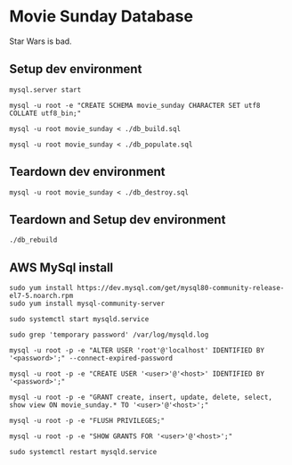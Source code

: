 # Movie Sunday Database

Star Wars is bad.


## Setup dev environment

```
mysql.server start

mysql -u root -e "CREATE SCHEMA movie_sunday CHARACTER SET utf8 COLLATE utf8_bin;"

mysql -u root movie_sunday < ./db_build.sql

mysql -u root movie_sunday < ./db_populate.sql

```

## Teardown dev environment

```
mysql -u root movie_sunday < ./db_destroy.sql
```

## Teardown and Setup dev environment

```
./db_rebuild
```

## AWS MySql install

```
sudo yum install https://dev.mysql.com/get/mysql80-community-release-el7-5.noarch.rpm
sudo yum install mysql-community-server

sudo systemctl start mysqld.service

sudo grep 'temporary password' /var/log/mysqld.log

mysql -u root -p -e "ALTER USER 'root'@'localhost' IDENTIFIED BY '<password>';" --connect-expired-password

mysql -u root -p -e "CREATE USER '<user>'@'<host>' IDENTIFIED BY '<password>';"

mysql -u root -p -e "GRANT create, insert, update, delete, select, show view ON movie_sunday.* TO '<user>'@'<host>';"

mysql -u root -p -e "FLUSH PRIVILEGES;"

mysql -u root -p -e "SHOW GRANTS FOR '<user>'@'<host>';"

sudo systemctl restart mysqld.service
```